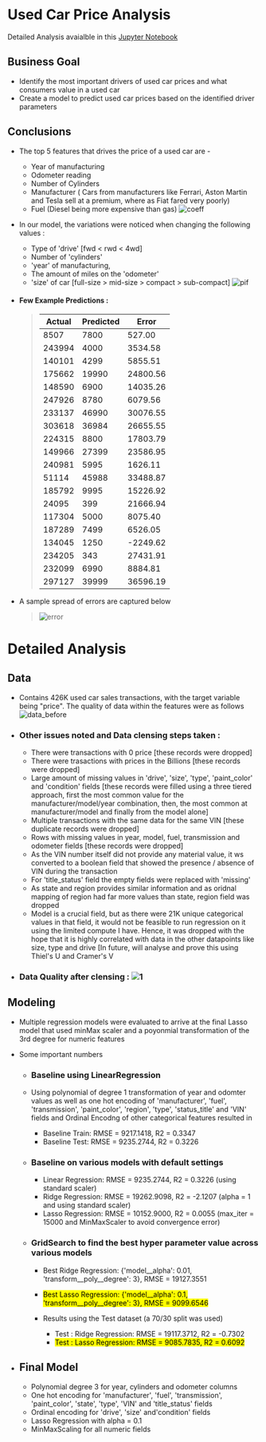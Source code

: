 # Used Car Price Analysis
Detailed Analysis avaialble in this [Jupyter Notebook](https://github.com/nikhilmadhu/bkprapp2/blob/main/src/UsedCars.ipynb)

## Business Goal
- Identify the most important drivers of used car prices and what consumers value in a used car
- Create a model to predict used car prices based on the identified driver parameters

## Conclusions
- The top 5 features that drives the price of a used car are -
  - Year of manufacturing
  - Odometer reading
  - Number of Cylinders
  - Manufacturer ( Cars from manufacturers like Ferrari, Aston Martin and Tesla sell at a premium, where as Fiat fared very poorly)
  - Fuel (Diesel being more expensive than gas)
    ![coeff](https://github.com/user-attachments/assets/95c42413-5817-4130-a952-b38c02f712a4)
- In our model, the variations were noticed when changing the following values : 
   - Type of 'drive' [fwd < rwd < 4wd]
   - Number of 'cylinders'
   - 'year' of manufacturing,
   - The amount of miles on the 'odometer'
   - 'size' of car [full-size > mid-size > compact > sub-compact]
     ![pif](https://github.com/user-attachments/assets/c86e4770-5cd5-4fb4-a60a-df7c5256155d)
    


- #### Few Example Predictions :
  > | Actual | Predicted | Error     |
  > |-------|------------|-----------|
  > | 8507   | 7800       | 527.00    | 
  > | 243994 | 4000       | 3534.58    |
  > | 140101 | 4299       | 5855.51    |
  > | 175662 | 19990      | 24800.56   |
  > | 148590 | 6900       | 14035.26   |
  > | 247926 | 8780       | 6079.56    |
  > | 233137 | 46990      | 30076.55   |
  > | 303618 | 36984      | 26655.55   |
  > | 224315 | 8800       | 17803.79   |
  > | 149966 | 27399      | 23586.95   |
  > | 240981 | 5995       | 1626.11    |
  > | 51114  | 45988      | 33488.87   |
  > | 185792 | 9995       | 15226.92   |
  > | 24095  | 399        | 21666.94   |
  > | 117304 | 5000       | 8075.40    |
  > | 187289 | 7499       | 6526.05    |
  > | 134045 | 1250       | -2249.62   |
  > | 234205 | 343        | 27431.91   |
  > | 232099 | 6990       | 8884.81    |
  > | 297127 | 39999      | 36596.19   | 

- A sample spread of errors are captured below
    > ![error](https://github.com/user-attachments/assets/e0c141dd-e33b-4e1c-bf7d-f4df7c8929e9)

  
# Detailed Analysis
## Data
- Contains 426K used car sales transactions, with the target variable being "price". The quality of data within the features were as follows
  ![data_before](https://github.com/user-attachments/assets/9b673c31-c8a2-4646-aecb-565d0d166003)

- ### Other issues noted and Data clensing steps taken  :
   - There were transactions with 0 price [these records were dropped]
   - There were trasactions with prices in the Billions [these records were dropped]
   - Large amount of missing values in 'drive', 'size', 'type', 'paint_color' and 'condition' fields [these records were filled using a three tiered approach, first the most common value for the manufacturer/model/year combination, then, the most common at manufacturer/model and finally from the model alone]
   - Multiple transactions with the same data for the same VIN [these duplicate records were dropped]
   - Rows with missing values in year, model, fuel, transmission and odometer fields [these records were dropped]
   - As the VIN number itself did not provide any material value, it ws converted to a boolean field that showed the presence / absence of VIN during the transaction
   - For 'title_status' field the empty fields were replaced with 'missing'
   - As state and region provides similar information and as oridnal mapping of region had far more values than state, region field was dropped
   - Model is a crucial field, but as there were 21K unique categorical values in that field, it would not be feasible to run regression on it using the limited compute I have. Hence, it was dropped with the hope that it is highly correlated with data in the other datapoints like size, type and drive [In future, will analyse and prove this using Thiel's U and Cramer's V

- ### Data Quality after clensing :  ![1](https://github.com/user-attachments/assets/ce03811a-8b98-4f2e-afd9-fc355b9751f1)

## Modeling

- Multiple regression models were evaluated to arrive at the final Lasso model that used minMax scaler and a poyonmial transformation of the 3rd degree for numeric features
- Some important numbers
   - ### Baseline using LinearRegression
   - Using polynomial of degree 1 transformation of year and odomter values as well as one hot encoding of 'manufacturer', 'fuel', 'transmission', 'paint_color', 'region', 'type', 'status_title' and 'VIN' fields and Ordinal Encodng of other categorical features resulted in
     - Baseline Train: RMSE = 9217.1418, R2 = 0.3347
     - Baseline Test: RMSE = 9235.2744, R2 = 0.3226
  
   - ### Baseline on various models with default settings
     - Linear Regression: RMSE = 9235.2744, R2 = 0.3226 (using standard scaler)
     - Ridge Regression: RMSE = 19262.9098, R2 = -2.1207 (alpha = 1 and using standard scaler)
     - Lasso Regression: RMSE = 10152.9000, R2 = 0.0055  (max_iter = 15000 and MinMaxScaler to avoid convergence error)
 
   - ### GridSearch to find the best hyper parameter value across various models
     - Best Ridge Regression: {'model__alpha': 0.01, 'transform__poly__degree': 3}, RMSE = 19127.3551
     - <mark>Best Lasso Regression: {'model__alpha': 0.1, 'transform__poly__degree': 3}, RMSE = 9099.6546<mark>

     - Results using the Test dataset (a 70/30 split was used)
        - Test : Ridge Regression: RMSE = 19117.3712, R2 = -0.7302
        - <mark>Test : Lasso Regression: RMSE = 9085.7835, R2 = 0.6092<mark>
  
 - ## Final Model
   - Polynomial degree 3 for year, cylinders and odometer columns
   - One hot encoding for 'manufacturer', 'fuel', 'transmission', 'paint_color', 'state', 'type', 'VIN' and 'title_status' fields
   - Ordinal encoding for 'drive', 'size' and'condition' fields
   - Lasso Regression with alpha = 0.1
   - MinMaxScaling for all numeric fields
   
